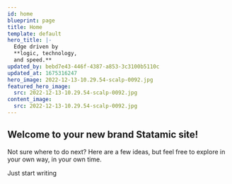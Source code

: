 ```yaml
---
id: home
blueprint: page
title: Home
template: default
hero_title: |-
  Edge driven by 
  **logic, technology,
  and speed.**
updated_by: bebd7e43-446f-4387-a853-3c3100b5110c
updated_at: 1675316247
hero_image: 2022-12-13-10.29.54-scalp-0092.jpg
featured_hero_image:
  src: 2022-12-13-10.29.54-scalp-0092.jpg
content_image:
  src: 2022-12-13-10.29.54-scalp-0092.jpg
---
```

## Welcome to your new brand Statamic site!

Not sure where to do next? Here are a few ideas, but feel free to explore in your own way, in your own time.

Just start writing
